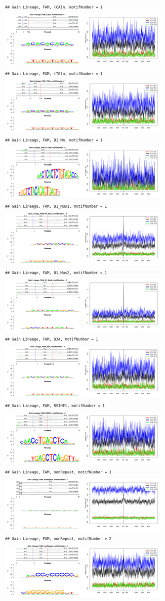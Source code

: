 

```
## Gain Lineage, FAM, (CA)n, motifNumber = 1
```

![plot of chunk motifPValues](figure/motifPValues-1.png)

```
## Gain Lineage, FAM, (TG)n, motifNumber = 1
```

![plot of chunk motifPValues](figure/motifPValues-2.png)

```
## Gain Lineage, FAM, B1_Mm, motifNumber = 1
```

![plot of chunk motifPValues](figure/motifPValues-3.png)

```
## Gain Lineage, FAM, B1_Mus1, motifNumber = 1
```

![plot of chunk motifPValues](figure/motifPValues-4.png)

```
## Gain Lineage, FAM, B1_Mus2, motifNumber = 1
```

![plot of chunk motifPValues](figure/motifPValues-5.png)

```
## Gain Lineage, FAM, B3A, motifNumber = 1
```

![plot of chunk motifPValues](figure/motifPValues-6.png)

```
## Gain Lineage, FAM, RSINE1, motifNumber = 1
```

![plot of chunk motifPValues](figure/motifPValues-7.png)

```
## Gain Lineage, FAM, nonRepeat, motifNumber = 1
```

![plot of chunk motifPValues](figure/motifPValues-8.png)

```
## Gain Lineage, FAM, nonRepeat, motifNumber = 2
```

![plot of chunk motifPValues](figure/motifPValues-9.png)
  
